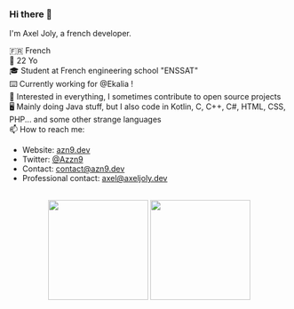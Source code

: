 ### Hi there 👋

I'm Axel Joly, a french developer.

🇫🇷 French<br>
🎂 22 Yo<br>
🎓 Student at French engineering school "ENSSAT"<br>
⌨️ Currently working for @Ekalia !<br>
👀 Interested in everything, I sometimes contribute to open source projects<br>
🖥️ Mainly doing Java stuff, but I also code in Kotlin, C, C++, C#, HTML, CSS, PHP... and some other strange languages<br>
📫 How to reach me: 
- Website: [azn9.dev](https://azn9.dev)
- Twitter: [@Azzn9](https://twitter.com/Azzn9)
- Contact: [contact@azn9.dev](mailto:contact@azn9.dev)
- Professional contact: [axel@axeljoly.dev](mailto:axel@axeljoly.dev)
<br>

<div align="center">
  <img height="180em" src="https://github-readme-stats.vercel.app/api?username=Azn9&count_private=true&show_icons=true&theme=jolly" />
  <img height="180em" src="https://github-readme-stats.vercel.app/api/top-langs/?username=Azn9&theme=jolly&layout=compact" />
</div>
